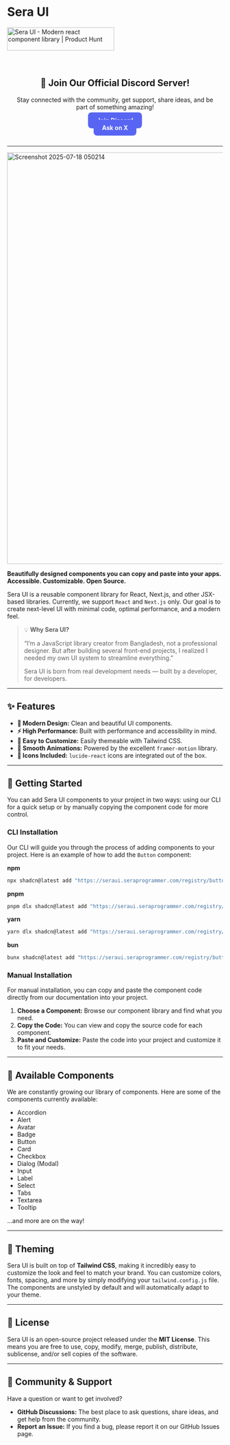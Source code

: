 # Sera UI
<a href="https://www.producthunt.com/products/sera-ui?embed=true&utm_source=badge-featured&utm_medium=badge&utm_source=badge-sera&#0045;ui" target="_blank"><img src="https://api.producthunt.com/widgets/embed-image/v1/featured.svg?post_id=994756&theme=light&t=1752876970839" alt="Sera&#0032;UI - Modern&#0032;react&#0032;component&#0032;library | Product Hunt" style="width: 250px; height: 54px;" width="250" height="54" /></a>
<div style="text-align: center; padding: 20px;">
  <h2>🚀 Join Our Official Discord Server!</h2>
  <p>Stay connected with the community, get support, share ideas, and be part of something amazing!</p>
  <a href="https://discord.gg/XqQkbTptvJ" target="_blank" style="padding: 10px 20px; background-color: #5865F2; color: white; border-radius: 8px; text-decoration: none; font-weight: bold;">
    Join Discord
  </a>
  <br/>
  <a href="https://x.com/devshowcse" target="_blank" style="padding: 10px 20px; background-color: #5865F2; color: white; border-radius: 8px; text-decoration: none; font-weight: bold;">
    Ask on X
  </a>


</div>

---

<img width="1638" height="958" alt="Screenshot 2025-07-18 050214" src="https://github.com/user-attachments/assets/ef7fe2e7-e085-4cfb-bbed-7f2e53c9bee6" />

**Beautifully designed components you can copy and paste into your apps. Accessible. Customizable. Open Source.**

Sera UI is a reusable component library for React, Next.js, and other JSX-based libraries. Currently, we support `React` and `Next.js` only. Our goal is to create next-level UI with minimal code, optimal performance, and a modern feel.

> 💡 **Why Sera UI?**
>
> “I’m a JavaScript library creator from Bangladesh, not a professional designer. But after building several front-end projects, I realized I needed my own UI system to streamline everything.”
>
> Sera UI is born from real development needs — built by a developer, for developers.

---

## ✨ Features

* **🎨 Modern Design:** Clean and beautiful UI components.
* **⚡ High Performance:** Built with performance and accessibility in mind.
* **🧱 Easy to Customize:** Easily themeable with Tailwind CSS.
* **🔄 Smooth Animations:** Powered by the excellent `framer-motion` library.
* **🧩 Icons Included:** `lucide-react` icons are integrated out of the box.

---

## 🚀 Getting Started

You can add Sera UI components to your project in two ways: using our CLI for a quick setup or by manually copying the component code for more control.

### CLI Installation

Our CLI will guide you through the process of adding components to your project. Here is an example of how to add the `Button` component:

**npm**
```bash
npx shadcn@latest add "https://seraui.seraprogrammer.com/registry/button.json"
```

**pnpm**
```bash
pnpm dlx shadcn@latest add "https://seraui.seraprogrammer.com/registry/button.json"
```

**yarn**
```bash
yarn dlx shadcn@latest add "https://seraui.seraprogrammer.com/registry/button.json"
```

**bun**
```bash
bunx shadcn@latest add "https://seraui.seraprogrammer.com/registry/button.json"
```

### Manual Installation

For manual installation, you can copy and paste the component code directly from our documentation into your project.

1.  **Choose a Component:** Browse our component library and find what you need.
2.  **Copy the Code:** You can view and copy the source code for each component.
3.  **Paste and Customize:** Paste the code into your project and customize it to fit your needs.

---

## 🧩 Available Components

We are constantly growing our library of components. Here are some of the components currently available:

* Accordion
* Alert
* Avatar
* Badge
* Button
* Card
* Checkbox
* Dialog (Modal)
* Input
* Label
* Select
* Tabs
* Textarea
* Tooltip

...and more are on the way!

---

## 🎨 Theming

Sera UI is built on top of **Tailwind CSS**, making it incredibly easy to customize the look and feel to match your brand. You can customize colors, fonts, spacing, and more by simply modifying your `tailwind.config.js` file. The components are unstyled by default and will automatically adapt to your theme.

---

## 📜 License

Sera UI is an open-source project released under the **MIT License**. This means you are free to use, copy, modify, merge, publish, distribute, sublicense, and/or sell copies of the software.

---

## 💬 Community & Support

Have a question or want to get involved?

* **GitHub Discussions:** The best place to ask questions, share ideas, and get help from the community.
* **Report an Issue:** If you find a bug, please report it on our GitHub Issues page.
